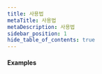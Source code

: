 ```yaml
---
title: 사용법
metaTitle: 사용법
metaDescription: 사용법
sidebar_position: 1
hide_table_of_contents: true
---
```


#### Examples
